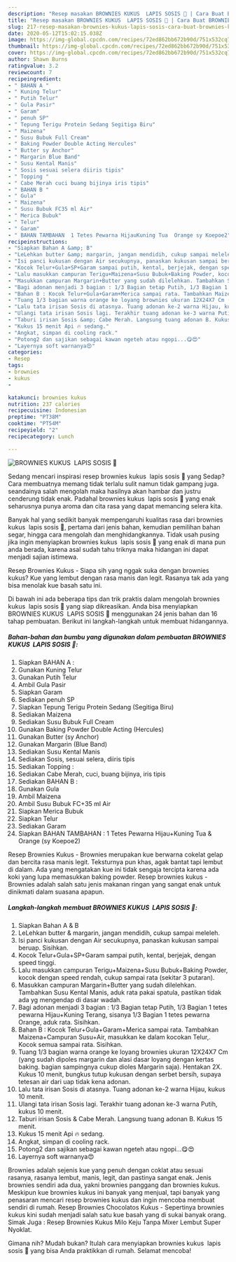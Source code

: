 ```yaml
---
description: "Resep masakan BROWNIES KUKUS  LAPIS SOSIS 🥖 | Cara Buat BROWNIES KUKUS  LAPIS SOSIS 🥖 Yang Bikin Ngiler"
title: "Resep masakan BROWNIES KUKUS  LAPIS SOSIS 🥖 | Cara Buat BROWNIES KUKUS  LAPIS SOSIS 🥖 Yang Bikin Ngiler"
slug: 217-resep-masakan-brownies-kukus-lapis-sosis-cara-buat-brownies-kukus-lapis-sosis-yang-bikin-ngiler
date: 2020-05-12T15:02:15.038Z
image: https://img-global.cpcdn.com/recipes/72ed862bb672b90d/751x532cq70/brownies-kukus-lapis-sosis-🥖-foto-resep-utama.jpg
thumbnail: https://img-global.cpcdn.com/recipes/72ed862bb672b90d/751x532cq70/brownies-kukus-lapis-sosis-🥖-foto-resep-utama.jpg
cover: https://img-global.cpcdn.com/recipes/72ed862bb672b90d/751x532cq70/brownies-kukus-lapis-sosis-🥖-foto-resep-utama.jpg
author: Shawn Burns
ratingvalue: 3.2
reviewcount: 7
recipeingredient:
- " BAHAN A "
- " Kuning Telur"
- " Putih Telur"
- " Gula Pasir"
- " Garam"
- " penuh SP"
- " Tepung Terigu Protein Sedang Segitiga Biru"
- " Maizena"
- " Susu Bubuk Full Cream"
- " Baking Powder Double Acting Hercules"
- " Butter sy Anchor"
- " Margarin Blue Band"
- " Susu Kental Manis"
- " Sosis sesuai selera diiris tipis"
- " Topping "
- " Cabe Merah cuci buang bijinya iris tipis"
- " BAHAN B "
- " Gula"
- " Maizena"
- " Susu Bubuk FC35 ml Air"
- " Merica Bubuk"
- " Telur"
- " Garam"
- " BAHAN TAMBAHAN  1 Tetes Pewarna HijauKuning Tua  Orange sy Koepoe2"
recipeinstructions:
- "Siapkan Bahan A &amp; B"
- "LeLehkan butter &amp; margarin, jangan mendidih, cukup sampai meleleh."
- "Isi panci kukusan dengan Air secukupnya, panaskan kukusan sampai beruap. Sisihkan."
- "Kocok Telur+Gula+SP+Garam sampai putih, kental, berjejak, dengan speed tinggi."
- "Lalu masukkan campuran Terigu+Maizena+Susu Bubuk+Baking Powder, kocok dengan speed rendah, cukup sampai rata (sekitar 3 putaran)."
- "Masukkan campuran Margarin+Butter yang sudah dilelehkan. Tambahkan Susu Kental Manis, aduk rata pakai spatula, pastikan tidak ada yg mengendap di dasar wadah."
- "Bagi adonan menjadi 3 bagian : 1/3 Bagian tetap Putih, 1/3 Bagian 1 tetes pewarna Hijau+Kuning Terang, sisanya 1/3 Bagian 1 tetes pewarna Orange, aduk rata. Sisihkan."
- "Bahan B : Kocok Telur+Gula+Garam+Merica sampai rata. Tambahkan Maizena+Campuran Susu+Air, masukkan ke dalam kocokan Telur,. Kocok semua sampai rata. Sisihkan."
- "Tuang 1/3 bagian warna orange ke loyang brownies ukuran 12X24X7 Cm (yang sudah dipoles margarin dan alasi dasar loyang dengan kertas baking. bagian sampingnya cukup dioles Margarin saja). Hentakan 2X. Kukus 10 menit, bungkus tutup kukusan dengan serbet bersih, supaya tetesan air dari uap tidak kena adonan."
- "Lalu tata irisan Sosis di atasnya. Tuang adonan ke-2 warna Hijau, kukus 10 menit."
- "Ulangi tata irisan Sosis lagi. Terakhir tuang adonan ke-3 warna Putih, kukus 10 menit."
- "Taburi irisan Sosis &amp; Cabe Merah. Langsung tuang adonan B. Kukus 15 menit."
- "Kukus 15 menit Api 🔥 sedang."
- "Angkat, simpan di cooling rack."
- "Potong2 dan sajikan sebagai kawan ngeteh atau ngopi...😋😍"
- "Layernya soft warnanya😍"
categories:
- Resep
tags:
- brownies
- kukus
- 

katakunci: brownies kukus  
nutrition: 237 calories
recipecuisine: Indonesian
preptime: "PT38M"
cooktime: "PT54M"
recipeyield: "2"
recipecategory: Lunch

---
```



![BROWNIES KUKUS  LAPIS SOSIS 🥖](https://img-global.cpcdn.com/recipes/72ed862bb672b90d/751x532cq70/brownies-kukus-lapis-sosis-🥖-foto-resep-utama.jpg)

Sedang mencari inspirasi resep brownies kukus  lapis sosis 🥖 yang Sedap? Cara membuatnya memang tidak terlalu sulit namun tidak gampang juga. seandainya salah mengolah maka hasilnya akan hambar dan justru cenderung tidak enak. Padahal brownies kukus  lapis sosis 🥖 yang enak seharusnya punya aroma dan cita rasa yang dapat memancing selera kita.

Banyak hal yang sedikit banyak mempengaruhi kualitas rasa dari brownies kukus  lapis sosis 🥖, pertama dari jenis bahan, kemudian pemilihan bahan segar, hingga cara mengolah dan menghidangkannya. Tidak usah pusing jika ingin menyiapkan brownies kukus  lapis sosis 🥖 yang enak di mana pun anda berada, karena asal sudah tahu triknya maka hidangan ini dapat menjadi sajian istimewa.

Resep Brownies Kukus - Siapa sih yang nggak suka dengan brownies kukus? Kue yang lembut dengan rasa manis dan legit. Rasanya tak ada yang bisa menolak kue basah satu ini.


Di bawah ini ada beberapa tips dan trik praktis dalam mengolah brownies kukus  lapis sosis 🥖 yang siap dikreasikan. Anda bisa menyiapkan BROWNIES KUKUS  LAPIS SOSIS 🥖 menggunakan 24 jenis bahan dan 16 tahap pembuatan. Berikut ini langkah-langkah untuk membuat hidangannya.

<!--inarticleads1-->

##### Bahan-bahan dan bumbu yang digunakan dalam pembuatan BROWNIES KUKUS  LAPIS SOSIS 🥖:

1. Siapkan  BAHAN A :
1. Gunakan  Kuning Telur
1. Gunakan  Putih Telur
1. Ambil  Gula Pasir
1. Siapkan  Garam
1. Sediakan  penuh SP
1. Siapkan  Tepung Terigu Protein Sedang (Segitiga Biru)
1. Sediakan  Maizena
1. Sediakan  Susu Bubuk Full Cream
1. Gunakan  Baking Powder Double Acting (Hercules)
1. Gunakan  Butter (sy Anchor)
1. Gunakan  Margarin (Blue Band)
1. Sediakan  Susu Kental Manis
1. Sediakan  Sosis, sesuai selera, diiris tipis
1. Sediakan  Topping :
1. Sediakan  Cabe Merah, cuci, buang bijinya, iris tipis
1. Sediakan  BAHAN B :
1. Gunakan  Gula
1. Ambil  Maizena
1. Ambil  Susu Bubuk FC+35 ml Air
1. Siapkan  Merica Bubuk
1. Siapkan  Telur
1. Sediakan  Garam
1. Siapkan  BAHAN TAMBAHAN : 1 Tetes Pewarna Hijau+Kuning Tua &amp; Orange (sy Koepoe2)


Resep Brownies Kukus - Brownies merupakan kue berwarna cokelat gelap dan bercita rasa manis legit. Teksturnya pun khas, agak bantat tapi lembut di dalam. Ada yang mengatakan kue ini tidak sengaja tercipta karena ada koki yang lupa memasukkan baking powder. Resep brownies kukus - Brownies adalah salah satu jenis makanan ringan yang sangat enak untuk dinikmati dalam suasana apapun. 

<!--inarticleads2-->

##### Langkah-langkah membuat BROWNIES KUKUS  LAPIS SOSIS 🥖:

1. Siapkan Bahan A &amp; B
1. LeLehkan butter &amp; margarin, jangan mendidih, cukup sampai meleleh.
1. Isi panci kukusan dengan Air secukupnya, panaskan kukusan sampai beruap. Sisihkan.
1. Kocok Telur+Gula+SP+Garam sampai putih, kental, berjejak, dengan speed tinggi.
1. Lalu masukkan campuran Terigu+Maizena+Susu Bubuk+Baking Powder, kocok dengan speed rendah, cukup sampai rata (sekitar 3 putaran).
1. Masukkan campuran Margarin+Butter yang sudah dilelehkan. Tambahkan Susu Kental Manis, aduk rata pakai spatula, pastikan tidak ada yg mengendap di dasar wadah.
1. Bagi adonan menjadi 3 bagian : 1/3 Bagian tetap Putih, 1/3 Bagian 1 tetes pewarna Hijau+Kuning Terang, sisanya 1/3 Bagian 1 tetes pewarna Orange, aduk rata. Sisihkan.
1. Bahan B : Kocok Telur+Gula+Garam+Merica sampai rata. Tambahkan Maizena+Campuran Susu+Air, masukkan ke dalam kocokan Telur,. Kocok semua sampai rata. Sisihkan.
1. Tuang 1/3 bagian warna orange ke loyang brownies ukuran 12X24X7 Cm (yang sudah dipoles margarin dan alasi dasar loyang dengan kertas baking. bagian sampingnya cukup dioles Margarin saja). Hentakan 2X. Kukus 10 menit, bungkus tutup kukusan dengan serbet bersih, supaya tetesan air dari uap tidak kena adonan.
1. Lalu tata irisan Sosis di atasnya. Tuang adonan ke-2 warna Hijau, kukus 10 menit.
1. Ulangi tata irisan Sosis lagi. Terakhir tuang adonan ke-3 warna Putih, kukus 10 menit.
1. Taburi irisan Sosis &amp; Cabe Merah. Langsung tuang adonan B. Kukus 15 menit.
1. Kukus 15 menit Api 🔥 sedang.
1. Angkat, simpan di cooling rack.
1. Potong2 dan sajikan sebagai kawan ngeteh atau ngopi...😋😍
1. Layernya soft warnanya😍


Brownies adalah sejenis kue yang penuh dengan coklat atau sesuai rasanya, rasanya lembut, manis, legit, dan pastinya sangat enak. Jenis brownies sendiri ada dua, yakni brownies panggang dan brownies kukus. Meskipun kue brownies kukus ini banyak yang menjual, tapi banyak yang penasaran mencari resep brownies kukus dan ingin mencoba membuat sendiri di rumah. Resep Brownies Chocolatos Kukus - Sepertinya brownies kukus kini sudah menjadi salah satu kue basah yang di sukai banyak orang. Simak Juga : Resep Brownies Kukus Milo Keju Tanpa Mixer Lembut Super Nyoklat. 

Gimana nih? Mudah bukan? Itulah cara menyiapkan brownies kukus  lapis sosis 🥖 yang bisa Anda praktikkan di rumah. Selamat mencoba!
